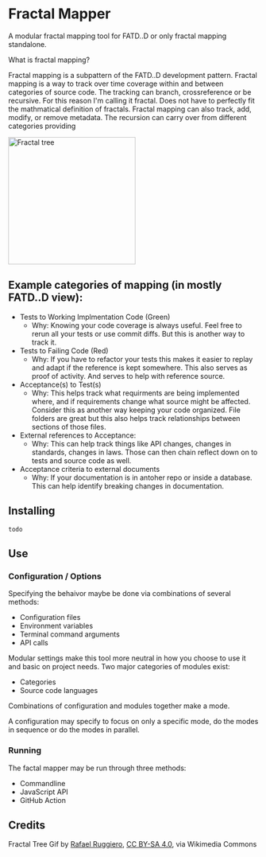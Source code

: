 # Fractal Mapper

A modular fractal mapping tool for FATD..D or only fractal mapping standalone.

What is fractal mapping?



Fractal mapping is a subpattern of the FATD..D development pattern. Fractal mapping is a way to track over time coverage within and between categories of source code. The tracking can branch, crossreference or be recursive. For this reason I'm calling it fractal. Does not have to perfectly fit the mathmatical definition of fractals. Fractal mapping can also track, add, modify, or remove metadata. The recursion can carry over from different categories providing

<a title="Rafael Ruggiero, CC BY-SA 4.0 &lt;https://creativecommons.org/licenses/by-sa/4.0&gt;, via Wikimedia Commons" href="https://commons.wikimedia.org/wiki/File:Fractal_tree.gif"><img width="256" alt="Fractal tree" src="https://upload.wikimedia.org/wikipedia/commons/a/a9/Fractal_tree.gif"></a>

## Example categories of mapping (in mostly FATD..D view):
- Tests to Working Implmentation Code (Green)
  - Why: Knowing your code coverage is always useful. Feel free to rerun all your tests or use commit diffs. But this is another way to track it.
- Tests to Failing Code (Red)
  - Why: If you have to refactor your tests this makes it easier to replay and adapt if the reference is kept somewhere. This also serves as proof of activity. And serves to help with reference source.
- Acceptance(s) to Test(s)
  - Why: This helps track what requirments are being implemented where, and if requirements change what source might be affected. Consider this as another way keeping your code organized. File folders are great but this also helps track relationships between sections of those files.
- External references to Acceptance:
  - Why: This can help track things like API changes, changes in standards, changes in laws. Those can then chain reflect down on to tests and source code as well.
- Acceptance criteria to external documents
  - Why: If your documentation is in antoher repo or inside a database. This can help identify breaking changes in documentation.

## Installing
`todo`

## Use

### Configuration / Options
Specifying the behaivor maybe be done via combinations of several methods:
- Configuration files
- Environment variables
- Terminal command arguments
- API calls

Modular settings make this tool more neutral in how you choose to use it and basic on project needs. Two major categories of modules exist:
- Categories
- Source code languages

Combinations of configuration and modules together make a mode.

A configuration may specify to focus on only a specific mode, do the modes in sequence or do the modes in parallel.

### Running
The factal mapper may be run through three methods:
- Commandline
- JavaScript API
- GitHub Action

## Credits
Fractal Tree Gif by  <a href="https://commons.wikimedia.org/wiki/File:Fractal_tree.gif">Rafael Ruggiero</a>, <a href="https://creativecommons.org/licenses/by-sa/4.0">CC BY-SA 4.0</a>, via Wikimedia Commons
